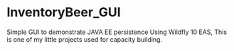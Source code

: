 # InventoryBeer_GUI
Simple GUI to demonstrate JAVA EE persistence
Using Wildfly 10 EAS, This is one of my little projects used for capacity building.
